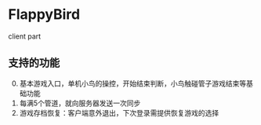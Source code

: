 # FlappyBird
client part
## 支持的功能
0. 基本游戏入口，单机小鸟的操控，开始结束判断，小鸟触碰管子游戏结束等基础功能
1. 每满5个管道，就向服务器发送一次同步
2. 游戏存档恢复：客户端意外退出，下次登录需提供恢复游戏的选择
